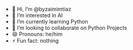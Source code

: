 - 👋 Hi, I’m @byzaimimtiaz
- 👀 I’m interested in AI
- 🌱 I’m currently learning Python
- 💞️ I’m looking to collaborate on Python Projects
- 😄 Pronouns: he/him
- ⚡ Fun fact: nothing

<!---
byzaimimtiaz/byzaimimtiaz is a ✨ special ✨ repository because its `README.md` (this file) appears on your GitHub profile.
You can click the Preview link to take a look at your changes.
--->
